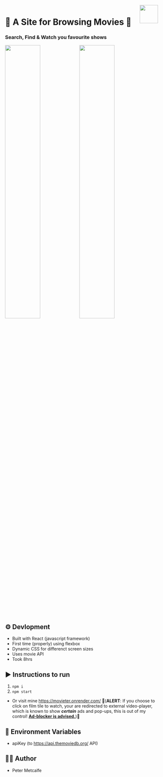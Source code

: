<img align='right' src="https://user-images.githubusercontent.com/104497542/218848103-3fec2b14-3317-4b4c-8e9d-1856d3632d63.png" height=60px/>

<h1 align='left'>🍿 A Site for Browsing Movies 🍿</h1>
<h3 align='left'>Search, Find & Watch you favourite shows</h3>

<img align="left" width=48% src="https://user-images.githubusercontent.com/104497542/218850239-b94f9faf-292c-428d-b3eb-96749471a958.png"/>
<img align="center" width=48% src="https://user-images.githubusercontent.com/104497542/218850253-8d4a694b-f112-45b2-9ca9-9df552ff18b0.png"/>

## ⚙️ Devlopment
- Built with React (javascript framework)
- First time (properly) using flexbox
- Dynamic CSS for differenct screen sizes
- Uses movie API
- Took 8hrs

## ▶️ Instructions to run
1. `npm i`
2. `npm start`
- Or visit mine https://movieter.onrender.com/ 🛑(**ALERT**: If you choose to click on film tile to watch, your are redirected to external video-player, which is known to show ***certain*** ads and pop-ups, this is out of my control! **<ins>Ad-blocker is advised.</ins>**)🛑

## 🔑 Environment Variables
- apiKey (to https://api.themoviedb.org/ API)

## 👨‍💻 Author
- Peter Metcalfe
